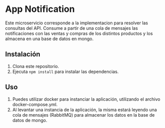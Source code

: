 # App Notification

Este microservicio corresponde a la implementacion para resolver las consultas del API.
Consume a partir de una cola de mensajes las notificaciones con las ventas y compras de los distintos productos y los almacena en una base de datos en mongo.

## Instalación

1. Clona este repositorio.
2. Ejecuta `npm install` para instalar las dependencias.

## Uso

1. Puedes utilizar docker para instanciar la aplicación, utilizando el archivo docker-compose.yml.
2. Al levantar una instancia de la aplicación, la misma estará leyendo una cola de mensajes (RabbitMQ) para almacenar los datos en la base de datos de mongo.


